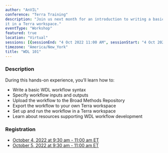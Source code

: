 ```yaml
---
author: "AnVIL"
conference: "Terra Training"
description: "Join us next month for an introduction to writing a basic WDL workflow, uploading it to Terra, and running
it in a Terra workspace."
eventType: "Workshop"
featured: true
location: "Virtual"
sessions: [{sessionEnd: "4 Oct 2022 11:00 AM", sessionStart: "4 Oct 2022 9:30 AM"}, {sessionEnd: "5 Oct 2022 11:00 AM", sessionStart: "5 Oct 2022 9:30 AM"}]
timezone: "America/New_York"
title: "WDL 101"
---
```


<event-hero></event-hero>

### Description

During this hands-on experience, you’ll learn how to:

- Write a basic WDL workflow syntax
- Specify workflow inputs and outputs
- Upload the workflow to the Broad Methods Repository
- Export the workflow to your own Terra workspace
- Set up and run the workflow in a Terra workspace
- Learn about resources supporting WDL workflow development

### Registration

- [October 4, 2022 at 9:30 am - 11:00 am ET](https://broadinstitute.zoom.us/meeting/register/tZUkfuuorD0uE9TrMXMjR7FzAMZIMSvpOu8T)
- [October 5, 2022 at 9:30 am - 11:00 am ET](https://broadinstitute.zoom.us/meeting/register/tZAuf-GurzgqH9x6ZDbBEyZ3xz0_4-mAMaU1)
